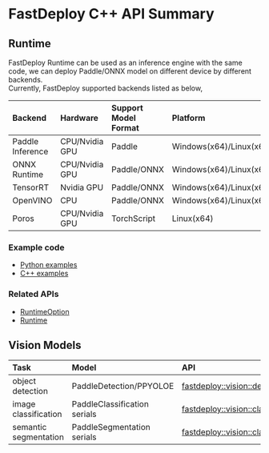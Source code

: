 # FastDeploy C++ API Summary

## Runtime

FastDeploy Runtime can be used as an inference engine with the same code, we can deploy Paddle/ONNX model on different device by different backends.  
Currently, FastDeploy supported backends listed as below,

| Backend | Hardware | Support Model Format | Platform |
| :------ | :------- | :------------------- | :------- |
| Paddle Inference | CPU/Nvidia GPU | Paddle | Windows(x64)/Linux(x64) |
| ONNX Runtime | CPU/Nvidia GPU | Paddle/ONNX | Windows(x64)/Linux(x64/aarch64)/Mac(x86/arm64) |
| TensorRT | Nvidia GPU | Paddle/ONNX | Windows(x64)/Linux(x64)/Jetson |
| OpenVINO | CPU | Paddle/ONNX | Windows(x64)/Linux(x64)/Mac(x86) |
| Poros | CPU/Nvidia GPU | TorchScript | Linux(x64) |

### Example code
- [Python examples](./)
- [C++ examples](./)

### Related APIs
- [RuntimeOption](./structfastdeploy_1_1RuntimeOption.html)
- [Runtime](./structfastdeploy_1_1Runtime.html)

## Vision Models

| Task | Model | API | Example |
| :---- | :---- | :---- | :----- |
| object detection | PaddleDetection/PPYOLOE | [fastdeploy::vision::detection::PPYOLOE](./classfastdeploy_1_1vision_1_1detection_1_1PPYOLOE.html) | [C++](./)/[Python](./) |
| image classification | PaddleClassification serials | [fastdeploy::vision::classification::PaddleClasModel](./classfastdeploy_1_1vision_1_1classification_1_1PaddleClasModel.html) | [C++](./)/[Python](./) |
| semantic segmentation | PaddleSegmentation serials | [fastdeploy::vision::classification::PaddleSegModel](./classfastdeploy_1_1vision_1_1segmentation_1_1PaddleSegModel.html) | [C++](./)/[Python](./) |
